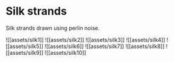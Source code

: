 # Silk strands

Silk strands drawn using perlin noise.

![[assets/silk1]]
![[assets/silk2]]
![[assets/silk3]]
![[assets/silk4]]
![[assets/silk5]]
![[assets/silk6]]
![[assets/silk7]]
![[assets/silk8]]
![[assets/silk9]]
![[assets/silk10]]
